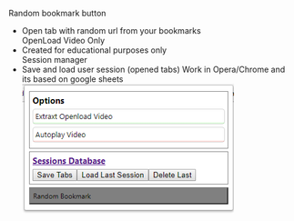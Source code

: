 Random bookmark button  
- Open tab with random url from your bookmarks  
OpenLoad Video Only  
- Created for educational purposes only  
Session manager  
- Save and load user session (opened tabs)
Work in Opera/Chrome and its based on google sheets
![alt Popup UI preview](popup.png)